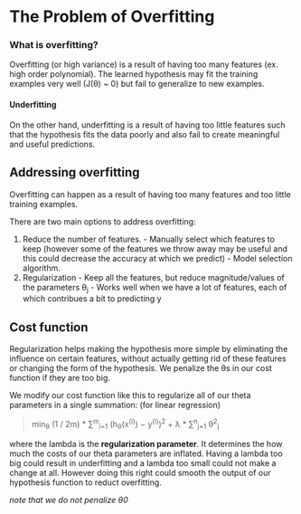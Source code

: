 # The Problem of Overfitting

### What is overfitting?
Overfitting (or high variance) is a result of having too many features (ex. high order polynomial). The learned hypothesis may fit the training examples very well (J(&theta;) ~ 0) but fail to generalize to new examples.

#### Underfitting
On the other hand, underfitting is a result of having too little features such that the hypothesis fits the data poorly and also fail to create meaningful and useful predictions.

## Addressing overfitting
Overfitting can happen as a result of having too many features and too little training examples.

There are two main options to address overfitting:
  1. Reduce the number of features.
    - Manually select which features to keep (however some of the features we throw away may be useful and this could decrease the accuracy at which we predict)
    - Model selection algorithm.
  2. Regularization
    - Keep all the features, but reduce magnitude/values of the parameters &theta;<sub>j</sub>
    - Works well when we have a lot of features, each of which contribues a bit to predicting y

## Cost function
Regularization helps making the hypothesis more simple by eliminating the influence on certain features, without actually getting rid of these features or changing the form of the hypothesis. We penalize the &theta;s in our cost function if they are too big. 

We modify our cost function like this to regularize all of our theta parameters in a single summation: (for linear regression)
> min<sub>θ</sub> (1 / 2m) * ∑<sup>m</sup><sub>i=1</sub> (h<sub>θ</sub>(x<sup>(i)</sup>) − y<sup>(i)</sup>)<sup>2</sup> + λ * ∑<sup>n</sup><sub>j=1</sub> θ<sup>2</sup><sub>j</sub>

where the lambda is the **regularization parameter**. It determines the how much the costs of our theta parameters are inflated. Having a lambda too big could result in underfitting and a lambda too small could not make a change at all. However doing this right could smooth the output of our hypothesis function to reduct overfitting.

*note that we do not penalize &theta;0*

